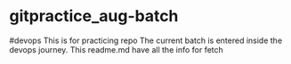 # gitpractice_aug-batch 
#devops
This is for practicing repo
The current batch is entered inside the devops journey.
This readme.md have all the info
for fetch
